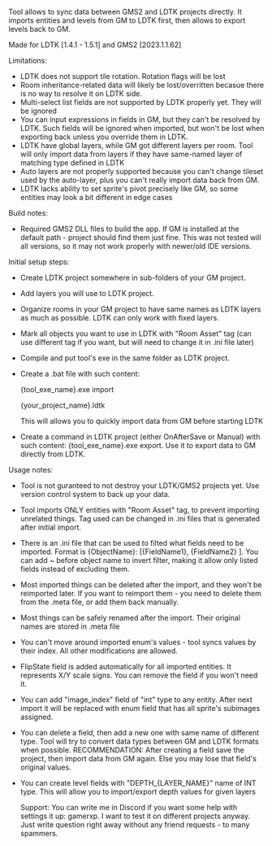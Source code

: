 Tool allows to sync data between GMS2 and LDTK projects directly. It imports entities and levels from GM to LDTK first, then allows to export levels back to GM.

Made for LDTK [1.4.1 - 1.5.1] and GMS2 [2023.1.1.62]

Limitations:
- LDTK does not support tile rotation. Rotation flags will be lost
- Room inheritance-related data will likely be lost/overritten becasue there is no way to resolve it on LDTK side.
- Multi-select list fields are not supported by LDTK properly yet. They will be ignored
- You can input expressions in fields in GM, but they can't be resolved by LDTK. Such fields will be ignored when imported, but won't be lost when exporting back unless you override them in LDTK.
- LDTK have global layers, while GM got different layers per room. Tool will only import data from layers if they have same-named layer of matching type defined in LDTK
- Auto layers are not properly supported because you can't change tileset used by the auto-layer, plus you can't really import data back from GM.
- LDTK lacks ability to set sprite's pivot precisely like GM, so some entities may look a bit different in edge cases

Build notes:
- Required GMS2 DLL files to build the app. If GM is installed at the default path - project should find them just fine. This was not tested will all versions, so it may not work properly with newer/old IDE versions.

Initial setup steps:
- Create LDTK project somewhere in sub-folders of your GM project.
- Add layers you will use to LDTK project.
- Organize rooms in your GM project to have same names as LDTK layers as much as possible. LDTK can only work with fixed layers.
- Mark all objects you want to use in LDTK with "Room Asset" tag (can use different tag if you want, but will need to change it in .ini file later)
- Compile and put tool's exe in the same folder as LDTK project.
- Create a .bat file with such content:

  {tool_exe_name}.exe import
  
  {your_project_name}.ldtk

  This will allows you to quickly import data from GM before starting LDTK

- Create a command in LDTK project (either OnAfterSave or Manual) with such content: {tool_exe_name}.exe export. Use it to export data to GM directly from LDTK.

Usage notes:
- Tool is not guranteed to not destroy your LDTK/GMS2 projects yet. Use version control system to back up your data.
- Tool imports ONLY entities with "Room Asset" tag, to prevent importing unrelated things. Tag used can be changed in .ini files that is generated after initial import.
- There is an .ini file that can be used to filted what fields need to be imported. Format is {ObjectName}: [{FieldName1}, {FieldName2} ]. You can add ~ before object name to invert filter, making it allow only listed fields instead of excluding them.
- Most imported things can be deleted after the import, and they won't be reimported later. If you want to reimport them - you need to delete them from the .meta file, or add them back manually.
- Most things can be safely renamed after the import. Their original names are stored in .meta file
- You can't move around imported enum's values - tool syncs values by their index. All other modifications are allowed.
- FlipState field is added automatically for all imported entities. It represents X/Y scale signs. You can remove the field if you won't need it.
- You can add "image_index" field of "int" type to any entity. After next import it will be replaced with enum field that has all sprite's subimages assigned.
- You can delete a field, then add a new one with same name of different type. Tool will try to convert data types between GM and LDTK formats when possible. RECOMMENDATION: After creating a field save the project, then import data from GM again. Else you may lose that field's original values.
- You can create level fields with "DEPTH_{LAYER_NAME}" name of INT type. This will allow you to import/export depth values for given layers

  Support:
  You can write me in Discord if you want some help with settings it up: gamerxp. I want to test it on different projects anyway. Just write question right away without any friend requests - to many spammers.
